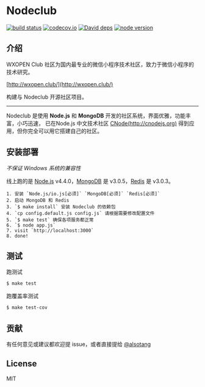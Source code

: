 Nodeclub
=

[![build status][travis-image]][travis-url]
[![codecov.io][codecov-image]][codecov-url]
[![David deps][david-image]][david-url]
[![node version][node-image]][node-url]

[travis-image]: https://img.shields.io/travis/cnodejs/nodeclub/master.svg?style=flat-square
[travis-url]: https://travis-ci.org/cnodejs/nodeclub
[codecov-image]: https://img.shields.io/codecov/c/github/cnodejs/nodeclub/master.svg?style=flat-square
[codecov-url]: https://codecov.io/github/cnodejs/nodeclub?branch=master
[david-image]: https://img.shields.io/david/cnodejs/nodeclub.svg?style=flat-square
[david-url]: https://david-dm.org/cnodejs/nodeclub
[node-image]: https://img.shields.io/badge/node.js-%3E=_4.2-green.svg?style=flat-square
[node-url]: http://nodejs.org/download/

## 介绍
WXOPEN Club 社区为国内最专业的微信小程序技术社区，致力于微信小程序的技术研究。

[http://wxopen.club/](http://wxopen.club/)

构建与 Nodeclub 开源社区项目。
***
Nodeclub 是使用 **Node.js** 和 **MongoDB** 开发的社区系统，界面优雅，功能丰富，小巧迅速，
已在Node.js 中文技术社区 [CNode(http://cnodejs.org)](http://cnodejs.org) 得到应用，但你完全可以用它搭建自己的社区。

## 安装部署

*不保证 Windows 系统的兼容性*

线上跑的是 [Node.js](https://nodejs.org) v4.4.0，[MongoDB](https://www.mongodb.org) 是 v3.0.5，[Redis](http://redis.io) 是 v3.0.3。

```
1. 安装 `Node.js/io.js[必须]` `MongoDB[必须]` `Redis[必须]`
2. 启动 MongoDB 和 Redis
3. `$ make install` 安装 Nodeclub 的依赖包
4. `cp config.default.js config.js` 请根据需要修改配置文件
5. `$ make test` 确保各项服务都正常
6. `$ node app.js`
7. visit `http://localhost:3000`
8. done!
```

## 测试

跑测试

```bash
$ make test
```

跑覆盖率测试

```bash
$ make test-cov
```

## 贡献

有任何意见或建议都欢迎提 issue，或者直接提给 [@alsotang](https://github.com/alsotang)

## License

MIT
